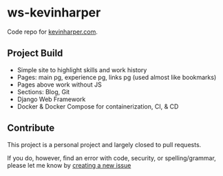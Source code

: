 # ws-kevinharper
Code repo for [kevinharper.com](https://kevinharper.com).

## Project Build
* Simple site to highlight skills and work history
* Pages: main pg, experience pg, links pg (used almost like bookmarks)
* Pages above work without JS
* Sections: Blog, Git
* Django Web Framework
* Docker & Docker Compose for containerization, CI, & CD

## Contribute
This project is a personal project and largely closed to pull requests.

If you do, however, find an error with code, security, or spelling/grammar, please let me know by [creating a new issue](https://github.com/khdc-me/ws-kevinharper/issues)
